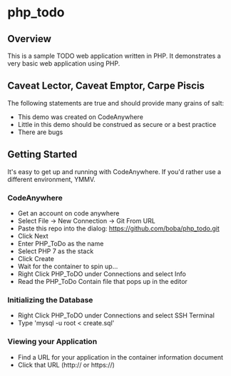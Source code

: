 # php_todo

## Overview

This is a sample TODO web application written in PHP. It demonstrates a very
basic web application using PHP.

## Caveat Lector, Caveat Emptor, Carpe Piscis 

The following statements are true and should provide many grains of salt:

* This demo was created on CodeAnywhere
* Little in this demo should be construed as secure or a best practice
* There are bugs

## Getting Started

It's easy to get up and running with CodeAnywhere. If you'd rather use a different
environment, YMMV.

### CodeAnywhere

* Get an account on code anywhere
* Select File -> New Connection -> Git From URL
* Paste this repo into the dialog: https://github.com/boba/php_todo.git
* Click Next
* Enter PHP_ToDo as the name
* Select PHP 7 as the stack
* Click Create
* Wait for the container to spin up...
* Right Click PHP_ToDO under Connections and select Info
* Read the PHP_ToDo Contain file that pops up in the editor

### Initializing the Database

* Right Click PHP_ToDO under Connections and select SSH Terminal
* Type 'mysql -u root < create.sql'

### Viewing your Application

* Find a URL for your application in the container information document
* Click that URL (http:// or https://)




